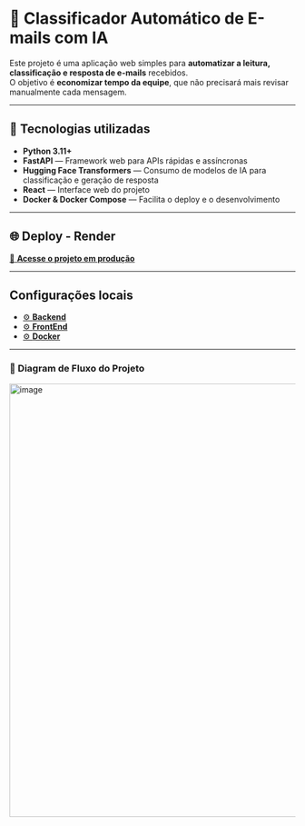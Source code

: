 # 📧 Classificador Automático de E-mails com IA

Este projeto é uma aplicação web simples para **automatizar a leitura, classificação e resposta de e-mails** recebidos.  
O objetivo é **economizar tempo da equipe**, que não precisará mais revisar manualmente cada mensagem.

---

## 🧩 Tecnologias utilizadas

- **Python 3.11+**
- **FastAPI** — Framework web para APIs rápidas e assíncronas
- **Hugging Face Transformers** — Consumo de modelos de IA para classificação e geração de resposta
- **React** — Interface web do projeto
- **Docker & Docker Compose** — Facilita o deploy e o desenvolvimento

---

## 🌐 Deploy - Render

[🔗 **Acesse o projeto em produção**]()

---

## Configurações locais 

- [⚙️ **Backend**](https://github.com/rafabpg/classificador_de_email/blob/main/BACKEND_SETUP.md)
- [⚙️ **FrontEnd**](https://github.com/rafabpg/classificador_de_email/blob/main/BACKEND_SETUP.md)
- [⚙️ **Docker**](https://github.com/rafabpg/classificador_de_email/blob/main/BACKEND_SETUP.md)

---

### 📂 Diagram de Fluxo do Projeto
<img width="986" height="763" alt="image" src="https://github.com/user-attachments/assets/ebbe6ace-7927-4632-91f8-78176a3ef35a" />




